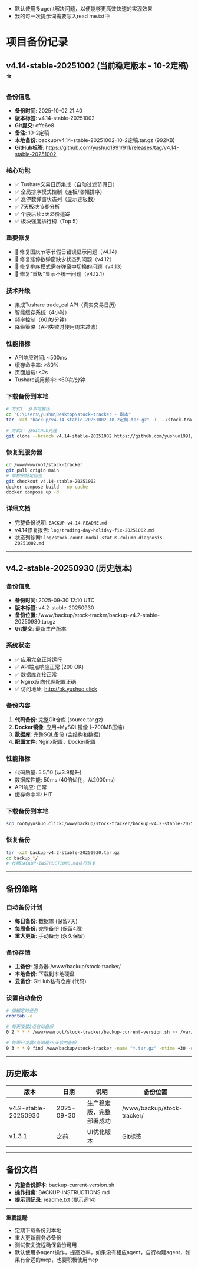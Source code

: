 - 默认使用多agent解决问题，以便能够更高效快速的实现效果
- 我的每一次提示词需要写入read me.txt中

# 项目备份记录

## v4.14-stable-20251002 (当前稳定版本 - 10-2定稿) ⭐

### 备份信息
- **备份时间**: 2025-10-02 21:40
- **版本标签**: v4.14-stable-20251002
- **Git提交**: cffc6e8
- **备注**: 10-2定稿
- **本地备份**: backup/v4.14-stable-20251002-10-2定稿.tar.gz (992KB)
- **GitHub标签**: https://github.com/yushuo1991/911/releases/tag/v4.14-stable-20251002

### 核心功能
- ✅ Tushare交易日历集成（自动过滤节假日）
- ✅ 全局排序模式控制（连板/涨幅排序）
- ✅ 涨停数弹窗状态列（显示连板数）
- ✅ 7天板块节奏分析
- ✅ 个股后续5天溢价追踪
- ✅ 板块强度排行榜（Top 5）

### 重要修复
- 🐛 修复国庆节等节假日错误显示问题（v4.14）
- 🐛 修复涨停数弹窗缺少状态列问题（v4.12）
- 🐛 修复排序模式需在弹窗中切换的问题（v4.13）
- 🐛 修复"首板"显示不统一问题（v4.12.1）

### 技术升级
- 集成Tushare trade_cal API（真实交易日历）
- 智能缓存系统（4小时）
- 频率控制（60次/分钟）
- 降级策略（API失败时使用周末过滤）

### 性能指标
- API响应时间: <500ms
- 缓存命中率: >80%
- 页面加载: <2s
- Tushare调用频率: <60次/分钟

### 下载备份到本地
```bash
# 方式1: 从本地解压
cd "C:\Users\yushu\Desktop\stock-tracker - 副本"
tar -xzf "backup/v4.14-stable-20251002-10-2定稿.tar.gz" -C ../stock-tracker-v4.14

# 方式2: 从GitHub克隆
git clone --branch v4.14-stable-20251002 https://github.com/yushuo1991/911.git stock-tracker-v4.14
```

### 恢复到服务器
```bash
cd /www/wwwroot/stock-tracker
git pull origin main
# 或检出特定标签
git checkout v4.14-stable-20251002
docker compose build --no-cache
docker compose up -d
```

### 详细文档
- 完整备份说明: `BACKUP-v4.14-README.md`
- v4.14修复报告: `log/trading-day-holiday-fix-20251002.md`
- 状态列诊断: `log/stock-count-modal-status-column-diagnosis-20251002.md`

---

## v4.2-stable-20250930 (历史版本)

### 备份信息
- **备份时间**: 2025-09-30 12:10 UTC
- **版本标签**: v4.2-stable-20250930
- **备份位置**: /www/backup/stock-tracker/backup-v4.2-stable-20250930.tar.gz
- **Git提交**: 最新生产版本

### 系统状态
- ✅ 应用完全正常运行
- ✅ API端点响应正常 (200 OK)
- ✅ 数据库连接正常
- ✅ Nginx反向代理配置正确
- ✅ 访问地址: http://bk.yushuo.click

### 备份内容
1. **代码备份**: 完整Git仓库 (source.tar.gz)
2. **Docker镜像**: 应用+MySQL镜像 (~700MB压缩)
3. **数据库**: 完整SQL备份 (含结构和数据)
4. **配置文件**: Nginx配置、Docker配置

### 性能指标
- 代码质量: 5.5/10 (从3.9提升)
- 数据库性能: 50ms (40倍优化，从2000ms)
- API响应: 正常
- 缓存命中率: HIT

### 下载备份到本地
```bash
scp root@yushuo.click:/www/backup/stock-tracker/backup-v4.2-stable-20250930.tar.gz ./
```

### 恢复备份
```bash
tar -xzf backup-v4.2-stable-20250930.tar.gz
cd backup_*/
# 按照BACKUP-INSTRUCTIONS.md执行恢复
```

---

## 备份策略

### 自动备份计划
- **每日备份**: 数据库 (保留7天)
- **每周备份**: 完整备份 (保留4周)
- **重大更新**: 手动备份 (永久保留)

### 备份存储
- **主备份**: 服务器 /www/backup/stock-tracker/
- **本地备份**: 下载到本地硬盘
- **云备份**: GitHub私有仓库 (代码)

### 设置自动备份
```bash
# 编辑定时任务
crontab -e

# 每天凌晨2点自动备份
0 2 * * * /www/wwwroot/stock-tracker/backup-current-version.sh >> /var/log/backup.log 2>&1

# 每周日凌晨3点清理30天前的备份
0 3 * * 0 find /www/backup/stock-tracker -name "*.tar.gz" -mtime +30 -delete
```

---

## 历史版本

| 版本 | 日期 | 说明 | 备份位置 |
|------|------|------|----------|
| v4.2-stable-20250930 | 2025-09-30 | 生产稳定版，完整部署成功 | /www/backup/stock-tracker/ |
| v1.3.1 | 之前 | UI优化版本 | Git标签 |

---

## 备份文档

- **完整备份脚本**: backup-current-version.sh
- **操作指南**: BACKUP-INSTRUCTIONS.md
- **提示词记录**: readme.txt (提示词14)

---

**重要提醒**:
- 定期下载备份到本地
- 重大更新前务必备份
- 测试恢复流程确保备份可用
- 默认使用多agent操作，提高效率，如果没有相应agent，自行构建agent，如果有合适的mcp，也要积极使用mcp